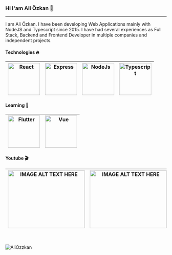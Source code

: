 ### Hi I'am Ali Özkan 👾
---
I am Ali Özkan. I have been developing Web Applications mainly with NodeJS and Typescript since 2015. I have had several experiences as Full Stack, Backend and Frontend Developer in multiple companies and independent projects.

#### Technologies 🔥
|<img src="https://upload.wikimedia.org/wikipedia/commons/thumb/4/47/React.svg/1200px-React.svg.png" alt="React" width=100> | <img src="https://d2eip9sf3oo6c2.cloudfront.net/tags/images/000/000/359/full/expressjslogo.png" alt="Express" width=100> | <img src="https://thekenyandev.com/static/nodejs-ea6d8fe57ed02c773ad10ca3003b2451.png" alt="NodeJs" width=100> | <img src="https://pbs.twimg.com/profile_images/1149708719178993664/3Hb8W4aX_400x400.png" alt="Typescript" width=100> |
|:---:|:---:|:---:|:---:|

#### Learning 📕
| <img src="https://i1.wp.com/www.muratoner.net/wp-content/uploads/2019/01/flutterlogo.png?fit=800%2C800&ssl=1" alt="Flutter" width=100> | <img src="https://upload.wikimedia.org/wikipedia/commons/thumb/9/95/Vue.js_Logo_2.svg/1200px-Vue.js_Logo_2.svg.png" alt="Vue" width=100> |
|:---:|:---:|

#### Youtube  🎬
| <a href="http://www.youtube.com/watch?feature=player_embedded&v=5JgXDB9V0h0" target="_blank"><img src="http://img.youtube.com/vi/5JgXDB9V0h0/0.jpg" alt="IMAGE ALT TEXT HERE" width="240" height="180"/></a> | <a href="http://www.youtube.com/watch?feature=player_embedded&v=7th4M6oqOik" target="_blank"><img src="http://img.youtube.com/vi/7th4M6oqOik/0.jpg" alt="IMAGE ALT TEXT HERE" width="240" height="180"/></a> |
|:---:|:---:|


<br/>
<p align="left">
	<img src=https://github-readme-stats.vercel.app/api?username=aliozzkan&show_icons=true alt=AliOzzkan />
</p>